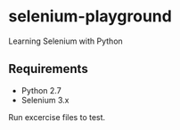 # selenium-playground
Learning Selenium with Python

## Requirements
- Python 2.7
- Selenium 3.x

Run excercise files to test.
